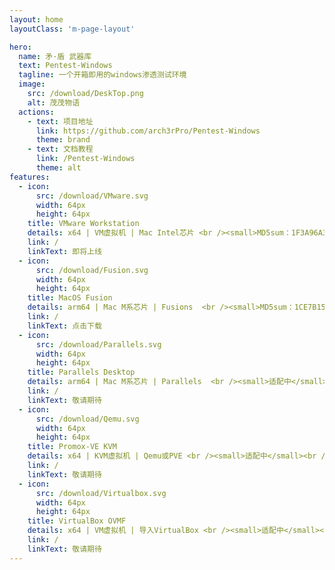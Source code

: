 ```yaml
---
layout: home
layoutClass: 'm-page-layout'

hero:
  name: 矛·盾 武器库
  text: Pentest-Windows
  tagline: 一个开箱即用的windows渗透测试环境
  image:
    src: /download/DeskTop.png
    alt: 茂茂物语
  actions:
    - text: 项目地址
      link: https://github.com/arch3rPro/Pentest-Windows
      theme: brand
    - text: 文档教程
      link: /Pentest-Windows
      theme: alt
features:
  - icon:
      src: /download/VMware.svg
      width: 64px
      height: 64px
    title: VMware Workstation
    details: x64 | VM虚拟机 | Mac Intel芯片 <br /><small>MD5sum：1F3A96A3BFC458F7</small><br /><small class="bottom-small">文件大小：8.55GB | 解压后：23.2GB</small>
    link: /
    linkText: 即将上线
  - icon:
      src: /download/Fusion.svg
      width: 64px
      height: 64px
    title: MacOS Fusion
    details: arm64 | Mac M系芯片 | Fusions  <br /><small>MD5sum：1CE7B156A60D0E41</small><br /><small class="bottom-small">文件大小：10.23GB | 解压后：32.5GB</small>
    link: /
    linkText: 点击下载
  - icon:
      src: /download/Parallels.svg
      width: 64px
      height: 64px
    title: Parallels Desktop
    details: arm64 | Mac M系芯片 | Parallels  <br /><small>适配中</small><br />预计6月发布
    link: /
    linkText: 敬请期待
  - icon:
      src: /download/Qemu.svg
      width: 64px
      height: 64px
    title: Promox-VE KVM
    details: x64 | KVM虚拟机 | Qemu或PVE <br /><small>适配中</small><br />预计6月发布
    link: /
    linkText: 敬请期待
  - icon:
      src: /download/Virtualbox.svg
      width: 64px
      height: 64px
    title: VirtualBox OVMF
    details: x64 | VM虚拟机 | 导入VirtualBox <br /><small>适配中</small><br />预计6月发布
    link: /
    linkText: 敬请期待
---
```


<style>
/* 图片容器尺寸设置
   1. 宽度100%填充父容器
   2. 最大宽度限制为480px防止过大 */
.m-page-layout .image-src {
  width: 100%;
  max-width: 480px;
}
/*爱的魔力转圈圈*/
/* .m-page-layout .image-src:hover {
  transform: translate(-50%, -50%) rotate(666turn);
  transition: transform 59s 1s cubic-bezier(0.3, 0, 0.8, 1);
} */

/* 卡片悬停交互效果
   1. 主卡片动画：0.4秒缓动过渡所有属性
   2. 悬停时放大3%并添加阴影提升层次感 */
.m-page-layout .item {
  transition: all 0.4s cubic-bezier(0.4, 0, 0.2, 1);
  max-width: 100%;
}

.m-page-layout .item:hover {
  transform: scale(1.03);
  box-shadow: 0 12px 24px -8px rgba(0, 0, 0, 0.1);
}

/* 图标颜色过渡：0.3秒品牌色渐变 */
.m-page-layout .item:hover .icon {
  color: var(--vp-c-brand);
  transition: color 0.3s;
}

/* 标题颜色过渡：延迟0.1秒触发，增强交互层次 */
.m-page-layout .item:hover .title {
  color: var(--vp-c-brand);
  transition: color 0.3s 0.1s;
}

/* 辅助文字透明度调整 */
.m-page-layout .details small {
  opacity: 0.8;
}
/* 修改960px以上默认显示3个卡片 */
@media (min-width: 960px) {
    .item.grid-4[data-v-0572b10d] {
        width: calc(100% / 3);
    }
}
/* 最后一个卡片特殊布局：
   1. 使用flex布局
   2. 内容右对齐 */
/* .m-page-layout .item:last-child .details {
  display: flex;
  justify-content: flex-end;
  align-items: flex-end;
} */


</style>
